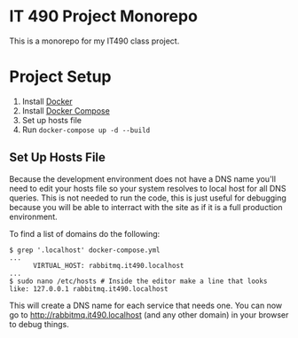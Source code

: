 # IT 490 Project Monorepo

This is a monorepo for my IT490 class project.

# Project Setup

1. Install [Docker](https://docs.docker.com/install/#supported-platforms)
2. Install [Docker Compose](https://docs.docker.com/compose/install/)
3. Set up hosts file
4. Run `docker-compose up -d --build`


## Set Up Hosts File

Because the development environment does not have a DNS name you'll need to 
edit your hosts file so your system resolves to local host for all DNS
queries. This is not needed to run the code, this is just useful for debugging
because you will be able to interract with the site as if it is a full production
environment.

To find a list of domains do the following:

```
$ grep '.localhost' docker-compose.yml
...
      VIRTUAL_HOST: rabbitmq.it490.localhost
...
$ sudo nano /etc/hosts # Inside the editor make a line that looks like: 127.0.0.1 rabbitmq.it490.localhost
```

This will create a DNS name for each service that needs one. You can now go to 
http://rabbitmq.it490.localhost (and any other domain) in your browser to debug things.
